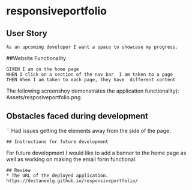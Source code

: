 # responsiveportfolio 

## User Story

```
As an upcoming developer I want a space to showcase my progress.
```

##Website Functionality

```
GIVEN I am on the home page
WHEN I click on a section of the nav bar  I am taken to a page
THEN When I am taken to each page, they have  different content

```
The following screenshoy demonstrates the application functionality): Assets/resposiveportfolio.png

## Obstacles faced during development
``
Had issues getting the elements  away from the side of the page. 
```
## Instructions for future development
```
For  future development I would like to add a banner to the home page as well as working on making the email form functional. 
```
## Review
* The URL of the deployed application.
https://destaneelg.github.io/responsiveportfolio/
